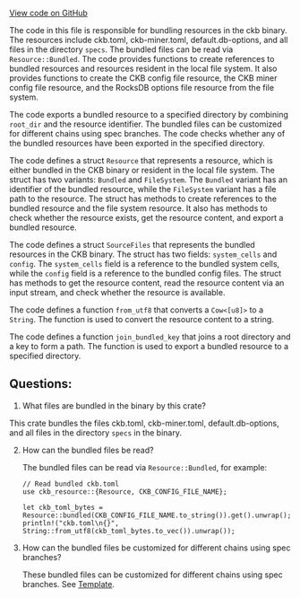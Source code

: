 [View code on GitHub](https://github.com/nervosnetwork/ckb/resource/src/lib.rs)

The code in this file is responsible for bundling resources in the ckb binary. The resources include ckb.toml, ckb-miner.toml, default.db-options, and all files in the directory `specs`. The bundled files can be read via `Resource::Bundled`. The code provides functions to create references to bundled resources and resources resident in the local file system. It also provides functions to create the CKB config file resource, the CKB miner config file resource, and the RocksDB options file resource from the file system. 

The code exports a bundled resource to a specified directory by combining `root_dir` and the resource identifier. The bundled files can be customized for different chains using spec branches. The code checks whether any of the bundled resources have been exported in the specified directory. 

The code defines a struct `Resource` that represents a resource, which is either bundled in the CKB binary or resident in the local file system. The struct has two variants: `Bundled` and `FileSystem`. The `Bundled` variant has an identifier of the bundled resource, while the `FileSystem` variant has a file path to the resource. The struct has methods to create references to the bundled resource and the file system resource. It also has methods to check whether the resource exists, get the resource content, and export a bundled resource. 

The code defines a struct `SourceFiles` that represents the bundled resources in the CKB binary. The struct has two fields: `system_cells` and `config`. The `system_cells` field is a reference to the bundled system cells, while the `config` field is a reference to the bundled config files. The struct has methods to get the resource content, read the resource content via an input stream, and check whether the resource is available. 

The code defines a function `from_utf8` that converts a `Cow<[u8]>` to a `String`. The function is used to convert the resource content to a string. 

The code defines a function `join_bundled_key` that joins a root directory and a key to form a path. The function is used to export a bundled resource to a specified directory.
## Questions: 
 1. What files are bundled in the binary by this crate?
   
   This crate bundles the files ckb.toml, ckb-miner.toml, default.db-options, and all files in the directory `specs` in the binary.

2. How can the bundled files be read?
   
   The bundled files can be read via `Resource::Bundled`, for example:
   
   ```
   // Read bundled ckb.toml
   use ckb_resource::{Resource, CKB_CONFIG_FILE_NAME};

   let ckb_toml_bytes = Resource::bundled(CKB_CONFIG_FILE_NAME.to_string()).get().unwrap();
   println!("ckb.toml\n{}", String::from_utf8(ckb_toml_bytes.to_vec()).unwrap());
   ```

3. How can the bundled files be customized for different chains using spec branches?
   
   These bundled files can be customized for different chains using spec branches. See [Template](struct.Template.html).